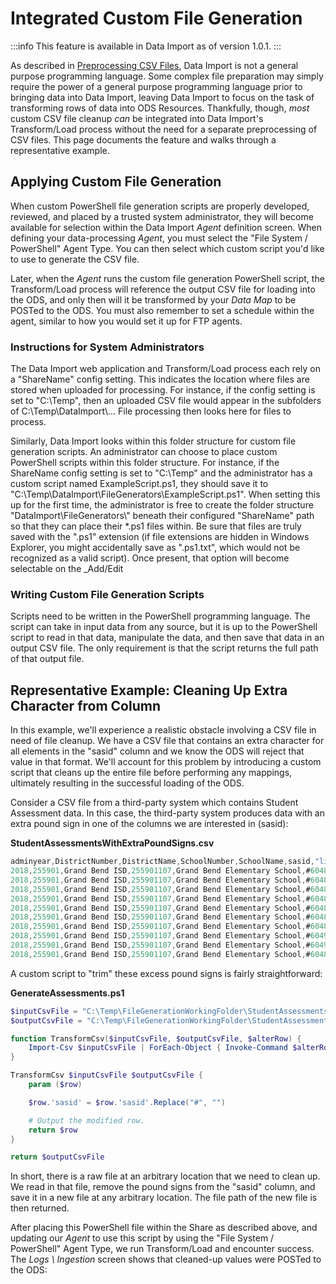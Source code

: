 # Integrated Custom File Generation

:::info
  This feature is available in Data Import as of version 1.0.1.
:::

As described in [Preprocessing CSV Files](../preprocessing-csv-files), Data
Import is not a general purpose programming language. Some complex file
preparation may simply require the power of a general purpose programming
language prior to bringing data into Data Import, leaving Data Import to focus
on the task of transforming rows of data into ODS Resources. Thankfully,
though, _most_ custom CSV file cleanup _can_ be integrated into Data Import's
Transform/Load process without the need for a separate preprocessing of CSV
files. This page documents the feature and walks through a representative
example.

## Applying Custom File Generation

When custom PowerShell file generation scripts are properly developed, reviewed,
and placed by a trusted system administrator, they will become available for
selection within the Data Import _Agent_ definition screen. When defining your
data-processing _Agent_, you must select the "File System / PowerShell" Agent
Type. You can then select which custom script you'd like to use to generate the
CSV file.

Later, when the _Agent_ runs the custom file generation PowerShell script, the
Transform/Load process will reference the output CSV file for loading into the
ODS, and only then will it be transformed by your _Data Map_ to be POSTed to the
ODS. You must also remember to set a schedule within the agent, similar to how
you would set it up for FTP agents.

### Instructions for System Administrators

The Data Import web application and Transform/Load process each rely on a
"ShareName" config setting. This indicates the location where files are stored
when uploaded for processing. For instance, if the config setting is set to
"C:\\Temp", then an uploaded CSV file would appear in the subfolders of
C:\\Temp\\DataImport\\... File processing then looks here for files to process.

Similarly, Data Import looks within this folder structure for custom file
generation scripts. An administrator can choose to place custom PowerShell
scripts within this folder structure. For instance, if the ShareName config
setting is set to "C:\\Temp" and the administrator has a custom script named
ExampleScript.ps1, they should save it to
"C:\\Temp\\DataImport\\FileGenerators\\ExampleScript.ps1". When setting this up
for the first time, the administrator is free to create the folder structure
"DataImport\\FileGenerators\\" beneath their configured "ShareName" path so that
they can place their \*.ps1 files within. Be sure that files are truly saved
with the ".ps1" extension (if file extensions are hidden in Windows Explorer,
you might accidentally save as ".ps1.txt", which would not be recognized as a
valid script). Once present, that option will become selectable on the _Add/Edit

### Writing Custom File Generation Scripts

Scripts need to be written in the PowerShell programming language. The script
can take in input data from any source, but it is up to the PowerShell script to
read in that data, manipulate the data, and then save that data in an output CSV
file. The only requirement is that the script returns the full path of that
output file.

## Representative Example: Cleaning Up Extra Character from Column

In this example, we'll experience a realistic obstacle involving a CSV file in
need of file cleanup. We have a CSV file that contains an extra character for
all elements in the "sasid" column and we know the ODS will reject that value in
that format. We'll account for this problem by introducing a custom script that
cleans up the entire file before performing any mappings, ultimately resulting
in the successful loading of the ODS.

Consider a CSV file from a third-party system which contains Student Assessment
data. In this case, the third-party system produces data with an extra pound
sign in one of the columns we are interested in (sasid):

**StudentAssessmentsWithExtraPoundSigns.csv**

```cs
adminyear,DistrictNumber,DistrictName,SchoolNumber,SchoolName,sasid,"listen,ingss_adj",speakingss_adj,readingss_adj,writingss_adj,comprehensionss_adj,oralss_adj,literacyss_adj,Overallss_adj
2018,255901,Grand Bend ISD,255901107,Grand Bend Elementary School,#604825,"333,444",349,270,246,289,341,258,283
2018,255901,Grand Bend ISD,255901107,Grand Bend Elementary School,#604826,303,392,100,100,161,348,100,174
2018,255901,Grand Bend ISD,255901107,Grand Bend Elementary School,#604835,363,230,152,202,215,297,177,213
2018,255901,Grand Bend ISD,255901107,Grand Bend Elementary School,#604864,294,262,251,263,264,278,257,263
2018,255901,Grand Bend ISD,255901107,Grand Bend Elementary School,#604870,209,237,269,277,251,223,273,258
2018,255901,Grand Bend ISD,255901107,Grand Bend Elementary School,#604888,270,237,296,251,288,254,274,268
2018,255901,Grand Bend ISD,255901107,Grand Bend Elementary School,#604890,270,262,289,242,283,266,266,266
2018,255901,Grand Bend ISD,255901107,Grand Bend Elementary School,#604904,934,948,932,926,933,941,929,933
2018,255901,Grand Bend ISD,255901107,Grand Bend Elementary School,#604902,939,939,928,930,931,939,929,932
2018,255901,Grand Bend ISD,255901107,Grand Bend Elementary School,#604876,938,925,929,916,932,932,923,925

```

A custom script to "trim" these excess pound signs is fairly straightforward:

**GenerateAssessments.ps1**

```ps1
$inputCsvFile = "C:\Temp\FileGenerationWorkingFolder\StudentAssessmentsWithExtraPoundSigns.csv"
$outputCsvFile = "C:\Temp\FileGenerationWorkingFolder\StudentAssessmentsFixed.csv"

function TransformCsv($inputCsvFile, $outputCsvFile, $alterRow) {
    Import-Csv $inputCsvFile | ForEach-Object { Invoke-Command $alterRow -ArgumentList $_ } | Export-Csv $outputCsvFile -NoTypeInformation
}

TransformCsv $inputCsvFile $outputCsvFile {
    param ($row)

    $row.'sasid' = $row.'sasid'.Replace("#", "")

    # Output the modified row.
    return $row
}

return $outputCsvFile
```

In short, there is a raw file at an arbitrary location that we need to clean up.
We read in that file, remove the pound signs from the "sasid" column, and save
it in a new file at any arbitrary location. The file path of the new file is
then returned.

After placing this PowerShell file within the Share as described above, and
updating our _Agent_ to use this script by using the "File System / PowerShell"
Agent Type, we run Transform/Load and encounter success. The _Logs \\ Ingestion_
screen shows that cleaned-up values were POSTed to the ODS:

